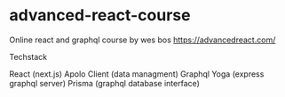 # advanced-react-course
Online react and graphql course by wes bos https://advancedreact.com/


Techstack

React (next.js)
Apolo Client (data managment)
Graphql Yoga (express graphql server)
Prisma (graphql database interface)
